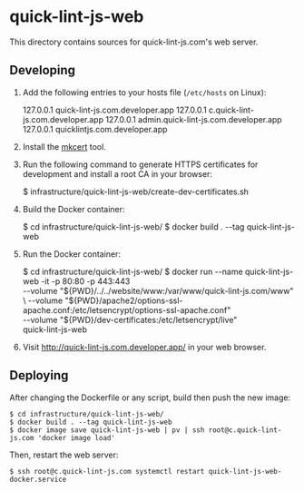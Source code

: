 # quick-lint-js-web

This directory contains sources for quick-lint-js.com's web server.

## Developing

1. Add the following entries to your hosts file (`/etc/hosts` on Linux):

    127.0.0.1 quick-lint-js.com.developer.app
    127.0.0.1 c.quick-lint-js.com.developer.app
    127.0.0.1 admin.quick-lint-js.com.developer.app
    127.0.0.1 quicklintjs.com.developer.app

2. Install the [mkcert][] tool.
3. Run the following command to generate HTTPS certificates for development and
   install a root CA in your browser:

    $ infrastructure/quick-lint-js-web/create-dev-certificates.sh

4. Build the Docker container:

    $ cd infrastructure/quick-lint-js-web/
    $ docker build . --tag quick-lint-js-web

5. Run the Docker container:

    $ cd infrastructure/quick-lint-js-web/
    $ docker run --name quick-lint-js-web -it -p 80:80 -p 443:443 \
        --volume "${PWD}/../../website/www:/var/www/quick-lint-js.com/www" \
        --volume "${PWD}/apache2/options-ssl-apache.conf:/etc/letsencrypt/options-ssl-apache.conf" \
        --volume "${PWD}/dev-certificates:/etc/letsencrypt/live" \
        quick-lint-js-web

6. Visit <http://quick-lint-js.com.developer.app/> in your web browser.

## Deploying

After changing the Dockerfile or any script, build then push the new image:

    $ cd infrastructure/quick-lint-js-web/
    $ docker build . --tag quick-lint-js-web
    $ docker image save quick-lint-js-web | pv | ssh root@c.quick-lint-js.com 'docker image load'

Then, restart the web server:

    $ ssh root@c.quick-lint-js.com systemctl restart quick-lint-js-web-docker.service

[mkcert]: https://github.com/FiloSottile/mkcert

